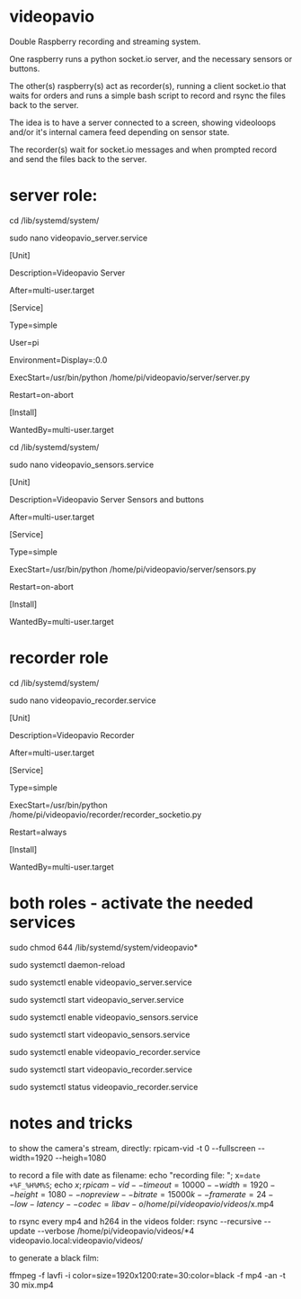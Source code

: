 # videopavio
Double Raspberry recording and streaming system.

One raspberry runs a python socket.io server, and the necessary sensors or buttons.

The other(s) raspberry(s) act as recorder(s), running a client socket.io that waits for orders and runs a simple bash script to record and rsync the files back to the server.

The idea is to have a server connected to a screen, showing videoloops and/or it's internal camera feed depending on sensor state.

The recorder(s) wait for socket.io messages and when prompted record and send the files back to the server.

# server role:
cd /lib/systemd/system/

sudo nano videopavio_server.service

[Unit]

Description=Videopavio Server

After=multi-user.target
 
[Service]

Type=simple

User=pi

Environment=Display=:0.0

ExecStart=/usr/bin/python /home/pi/videopavio/server/server.py

Restart=on-abort

[Install]

WantedBy=multi-user.target


cd /lib/systemd/system/

sudo nano videopavio_sensors.service

[Unit]

Description=Videopavio Server Sensors and buttons

After=multi-user.target
 
[Service]

Type=simple

ExecStart=/usr/bin/python /home/pi/videopavio/server/sensors.py

Restart=on-abort
 
[Install]

WantedBy=multi-user.target


# recorder role

cd /lib/systemd/system/

sudo nano videopavio_recorder.service

[Unit]

Description=Videopavio Recorder

After=multi-user.target
 
[Service]

Type=simple

ExecStart=/usr/bin/python /home/pi/videopavio/recorder/recorder_socketio.py

Restart=always
 
[Install]

WantedBy=multi-user.target


# both roles - activate the needed services
sudo chmod 644 /lib/systemd/system/videopavio*

sudo systemctl daemon-reload

sudo systemctl enable videopavio_server.service

sudo systemctl start videopavio_server.service

sudo systemctl enable videopavio_sensors.service

sudo systemctl start videopavio_sensors.service

sudo systemctl enable videopavio_recorder.service

sudo systemctl start videopavio_recorder.service

sudo systemctl status videopavio_recorder.service

# notes and tricks

to show the camera's stream, directly:
rpicam-vid -t 0 --fullscreen --width=1920 --heigh=1080

to record a file with date as filename:
echo "recording file: ";
x=`date +%F_%H%M%S`;
echo $x;
rpicam-vid --timeout=10000 --width=1920 --height=1080 --nopreview --bitrate=15000k --framerate=24 --low-latency --codec=libav -o /home/pi/videopavio/videos/$x.mp4

to rsync every mp4 and h264 in the videos folder:
rsync --recursive --update --verbose /home/pi/videopavio/videos/*4 videopavio.local:videopavio/videos/

to generate a black film:

ffmpeg -f lavfi -i color=size=1920x1200:rate=30:color=black -f mp4 -an -t 30 mix.mp4

